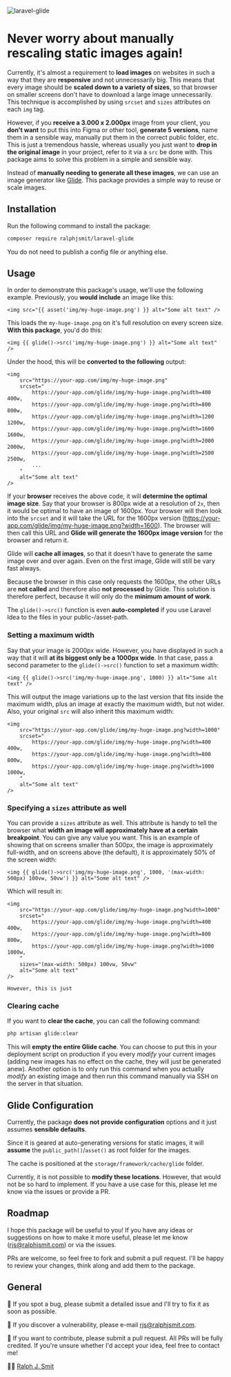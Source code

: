 ![laravel-glide](https://github.com/ralphjsmit/laravel-glide/blob/main/docs/images/laravel-glide.jpg)

# Never worry about manually rescaling static images again!

Currently, it's almost a requirement to **load images** on websites in such a way that they are **responsive** and not unnecessarily big. This means that every image should be **scaled down to a variety of sizes**, so that browser on smaller screens don't have to download a large image unnecessarily. This technique is accomplished by using `srcset` and `sizes` attributes on each `img` tag.

However, if you  **receive a 3.000 x 2.000px** image from your client, you **don't want** to put this into Figma or other tool, **generate 5 versions**, name them in a sensible way, manually put them in the correct public folder, etc. This is just a tremendous hassle, whereas usually you just want to **drop in the original image** in your project, refer to it via a `src` be done with. This package aims to solve this problem in a simple and sensible way.

Instead of **manually needing to generate all these images**, we can use an image generator like [Glide](https://glide.thephpleague.com/). This package provides a simple way to reuse or scale images. 

## Installation

Run the following command to install the package:

```bash
composer require ralphjsmit/laravel-glide
```

You do not need to publish a config file or anything else.

## Usage

In order to demonstrate this package's usage, we'll use the following example. Previously, you **would include** an image like this:

```blade
<img src="{{ asset('img/my-huge-image.png') }} alt="Some alt text" />
```

This loads the `my-huge-image.png` on it's full resolution on every screen size. **With this package**, you'd do this:

```blade
<img {{ glide()->src('img/my-huge-image.png') }} alt="Some alt text" />
```

Under the hood, this will be **converted to the following** output:

```blade
<img 
    src="https://your-app.com/img/my-huge-image.png" 
    srcset="
        https://your-app.com/glide/img/my-huge-image.png?width=400 400w, 
        https://your-app.com/glide/img/my-huge-image.png?width=800 800w, 
        https://your-app.com/glide/img/my-huge-image.png?width=1200 1200w, 
        https://your-app.com/glide/img/my-huge-image.png?width=1600 1600w, 
        https://your-app.com/glide/img/my-huge-image.png?width=2000 2000w, 
        https://your-app.com/glide/img/my-huge-image.png?width=2500 2500w, 
        ...
    " 
    alt="Some alt text" 
/>
```
                                                                         
If your **browser** receives the above code, it will **determine the optimal image size**. Say that your browser is 800px wide at a resolution of `2x`, then it would be optimal to have an image of 1600px. Your browser will then look into the `srcset` and it will take the URL for the 1600px version (https://your-app.com/glide/img/my-huge-image.png?width=1600). The browser will then call this URL and **Glide will generate the 1600px image version** for the browser and return it.
                   
Glide will **cache all images**, so that it doesn't have to generate the same image over and over again. Even on the first image, Glide will still be vary fast always.

Because the browser in this case only requests the 1600px, the other URLs are **not called** and therefore also **not processed** by Glide. This solution is therefore perfect, because it will only do the **minimum amount of work**.

The `glide()->src()` function is even **auto-completed** if you use Laravel Idea to the files in your public-/asset-path.

### Setting a maximum width

Say that your image is 2000px wide. However, you have displayed in such a way that it will **at its biggest only be a 1000px wide**. In that case, pass a second parameter to the `glide()->src()` function to set a maximum width:

```blade
<img {{ glide()->src('img/my-huge-image.png', 1000) }} alt="Some alt text" />
```

This will output the image variations up to the last version that fits inside the maximum width, plus an image at exactly the maximum width, but not wider. Also, your original `src` will also inherit this maximum width:

```blade
<img 
    src="https://your-app.com/glide/img/my-huge-image.png?width=1000" 
    srcset="
        https://your-app.com/glide/img/my-huge-image.png?width=400 400w, 
        https://your-app.com/glide/img/my-huge-image.png?width=800 800w, 
        https://your-app.com/glide/img/my-huge-image.png?width=1000 1000w, 
    " 
    alt="Some alt text" 
/>
```

### Specifying a `sizes` attribute as well

You can provide a `sizes` attribute as well. This attribute is handy to tell the browser what **width an image will approximately have at a certain breakpoint**. You can give any value you want. This is an example of showing that on screens smaller than 500px, the image is approximately full-width, and on screens above (the default), it is approximately 50% of the screen width: 

```blade
<img {{ glide()->src('img/my-huge-image.png', 1000, '(max-width: 500px) 100vw, 50vw') }} alt="Some alt text" />
```

Which will result in:

```blade
<img 
    src="https://your-app.com/glide/img/my-huge-image.png?width=1000" 
    srcset="
        https://your-app.com/glide/img/my-huge-image.png?width=400 400w, 
        https://your-app.com/glide/img/my-huge-image.png?width=800 800w, 
        https://your-app.com/glide/img/my-huge-image.png?width=1000 1000w, 
    " 
    sizes="(max-width: 500px) 100vw, 50vw"
    alt="Some alt text" 
/>

However, this is just
```

### Clearing cache

If you want to **clear the cache**, you can call the following command:

```bash
php artisan glide:clear
```

This will **empty the entire Glide cache**. You can choose to put this in your deployment script on production if you every _modify_ your current images (adding new images has no effect on the cache, they will just be generated anew). Another option is to only run this command when you actually _modify_ an existing image and then run this command manually via SSH on the server in that situation.

## Glide Configuration

Currently, the package **does not provide configuration** options and it just assumes **sensible defaults**.

Since it is geared at auto-generating versions for static images, it will **assume** the `public_path()`/`asset()` as root folder for the images.

The cache is positioned at the `storage/framework/cache/glide` folder.

Currently, it is not possible to **modify these locations**. However, that would not be so hard to implement. If you have a use case for this, please let me know via the issues or provide a PR.

## Roadmap

I hope this package will be useful to you! If you have any ideas or suggestions on how to make it more useful, please let me know (rjs@ralphjsmit.com) or via the issues.

PRs are welcome, so feel free to fork and submit a pull request. I'll be happy to review your changes, think along and add them to the package.

## General

🐞 If you spot a bug, please submit a detailed issue and I'll try to fix it as soon as possible.

🔐 If you discover a vulnerability, please e-mail rjs@ralphjsmit.com.

🙌 If you want to contribute, please submit a pull request. All PRs will be fully credited. If you're unsure whether I'd accept your idea, feel free to contact me!

🙋‍♂️ [Ralph J. Smit](https://ralphjsmit.com)